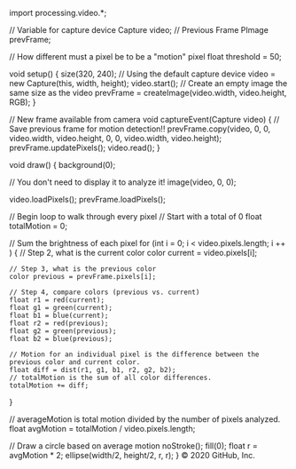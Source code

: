 import processing.video.*;

// Variable for capture device
Capture video;
// Previous Frame
PImage prevFrame;

// How different must a pixel be to be a "motion" pixel
float threshold = 50;


void setup() {
  size(320, 240);
  // Using the default capture device
  video = new Capture(this, width, height);
  video.start();
  // Create an empty image the same size as the video
  prevFrame = createImage(video.width, video.height, RGB);
}

// New frame available from camera
void captureEvent(Capture video) {
  // Save previous frame for motion detection!!
  prevFrame.copy(video, 0, 0, video.width, video.height, 0, 0, video.width, video.height);
  prevFrame.updatePixels();
  video.read();
}

void draw() {
  background(0);

  // You don't need to display it to analyze it!
  image(video, 0, 0);

  video.loadPixels();
  prevFrame.loadPixels();

  // Begin loop to walk through every pixel
  // Start with a total of 0
  float totalMotion = 0;

  // Sum the brightness of each pixel
  for (int i = 0; i < video.pixels.length; i ++ ) {
    // Step 2, what is the current color
    color current = video.pixels[i];

    // Step 3, what is the previous color
    color previous = prevFrame.pixels[i];

    // Step 4, compare colors (previous vs. current)
    float r1 = red(current); 
    float g1 = green(current);
    float b1 = blue(current);
    float r2 = red(previous); 
    float g2 = green(previous);
    float b2 = blue(previous);

    // Motion for an individual pixel is the difference between the previous color and current color.
    float diff = dist(r1, g1, b1, r2, g2, b2);
    // totalMotion is the sum of all color differences. 
    totalMotion += diff;
  }

  // averageMotion is total motion divided by the number of pixels analyzed.
  float avgMotion = totalMotion / video.pixels.length; 

  // Draw a circle based on average motion
  noStroke();
  fill(0);
  float r = avgMotion * 2;
  ellipse(width/2, height/2, r, r);
}
© 2020 GitHub, Inc.
